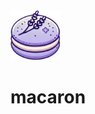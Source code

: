 <div>
    <img src="docs/static/img/icon.png" width="80"style="padding:0;"/>
    <h1> macaron </h1>
</div>